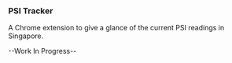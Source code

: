 ### PSI Tracker
A Chrome extension to give a glance of the current PSI readings in Singapore. 

--Work In Progress--
